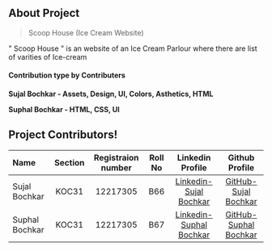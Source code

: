 <h2> About Project </h2>

>  Scoop House (Ice Cream Website)

" Scoop House " is an website of an Ice Cream Parlour where there are list of varities of Ice-cream 
<h4> Contribution type by Contributers<h4> 

**Sujal Bochkar** - Assets, Design, UI, Colors, Asthetics, HTML

**Suphal Bochkar** - HTML, CSS, UI



## Project Contributors!

| Name               | Section    | Registraion number|Roll No |Linkedin Profile                        |Github Profile         |
| :---               |    :----:  |         :---:     | :----:      |:---:                                    | :---:                  |
| Sujal Bochkar      | KOC31      | 12217305          | B66|<a href="https://linkedin.com/in/sujal-bochkar-9a2a02254" target="_blank"> Linkedin-Sujal Bochkar </a> |<a href="https://github.com/SujalBochkar" target="_blank"> GitHub-Sujal Bochkar </a>|
| Suphal Bochkar     | KOC31      | 12217305          |B67|<a href="https://linkedin.com/in/suphal-bochkar-35815a255" target="_blank"> Linkedin-Suphal Bochkar </a>|<a href="https://github.com/SuphalBochkar" target="_blank"> GitHub-Suphal Bochkar </a>|

